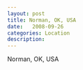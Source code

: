 ```yaml
---
layout: post
title: Norman, OK, USA
date:   2008-09-26
categories: Location
description: 
---
```


Norman, OK, USA